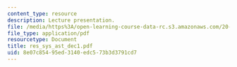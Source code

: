 ```yaml
---
content_type: resource
description: Lecture presentation.
file: /media/https%3A/open-learning-course-data-rc.s3.amazonaws.com/20-440-analysis-of-biological-networks-be-440-fall-2004/8e07c85495ed3140edc573b3d3791cd7_res_sys_ast_dec1.pdf
file_type: application/pdf
resourcetype: Document
title: res_sys_ast_dec1.pdf
uid: 8e07c854-95ed-3140-edc5-73b3d3791cd7
---
```

